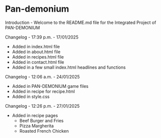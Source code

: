 # Pan-demonium

Introduction -
Welcome to the README.md file for the Integrated Project of PAN-DEMONIUM

Changelog - 17:39 p.m. - 17/01/2025
- Added in index.html file
- Added in about.html file
- Added in recipes.html file
- Added in contact.html file
- Added in a few small index.html headlines and functions

Changelog - 12:06 a.m. - 24/01/2025
- Added in PAN-DEMONIUM game files
- Added in recipe for recipe.html
- Added in style.css

Changelog - 12:26 p.m. - 27/01/2025
- Added in recipe pages
    - Beef Burger and Fries
    - Pizza Margherita
    - Roasted French Chicken